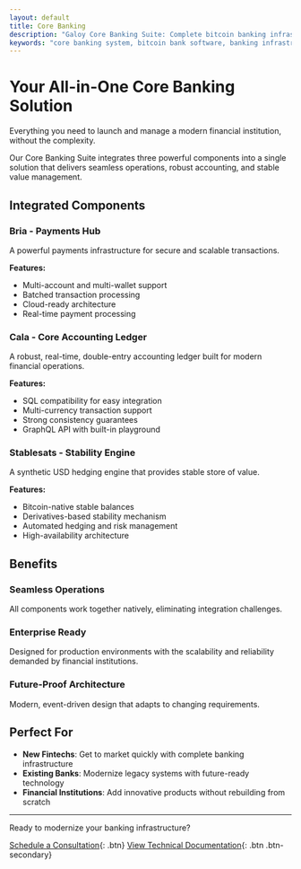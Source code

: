 ```yaml
---
layout: default
title: Core Banking
description: "Galoy Core Banking Suite: Complete bitcoin banking infrastructure with Bria payments hub, Cala accounting ledger, and Stablesats stability engine. Deploy enterprise-grade bitcoin bank software in weeks with our modular core banking system."
keywords: "core banking system, bitcoin bank software, banking infrastructure, payments hub, accounting ledger, stability engine, enterprise banking software, modular banking platform, bitcoin core banking, financial institution software, bitcoin bank, banking as a service, open source banking, banking software, fintech infrastructure"
---
```


# Your All-in-One Core Banking Solution

Everything you need to launch and manage a modern financial institution, without the complexity.

Our Core Banking Suite integrates three powerful components into a single solution that delivers seamless operations, robust accounting, and stable value management.

## Integrated Components

### Bria - Payments Hub
A powerful payments infrastructure for secure and scalable transactions.

**Features:**
- Multi-account and multi-wallet support
- Batched transaction processing
- Cloud-ready architecture
- Real-time payment processing

### Cala - Core Accounting Ledger
A robust, real-time, double-entry accounting ledger built for modern financial operations.

**Features:**
- SQL compatibility for easy integration
- Multi-currency transaction support
- Strong consistency guarantees
- GraphQL API with built-in playground

### Stablesats - Stability Engine
A synthetic USD hedging engine that provides stable store of value.

**Features:**
- Bitcoin-native stable balances
- Derivatives-based stability mechanism
- Automated hedging and risk management
- High-availability architecture

## Benefits

### Seamless Operations
All components work together natively, eliminating integration challenges.

### Enterprise Ready
Designed for production environments with the scalability and reliability demanded by financial institutions.

### Future-Proof Architecture
Modern, event-driven design that adapts to changing requirements.

## Perfect For

- **New Fintechs**: Get to market quickly with complete banking infrastructure
- **Existing Banks**: Modernize legacy systems with future-ready technology
- **Financial Institutions**: Add innovative products without rebuilding from scratch

---

Ready to modernize your banking infrastructure?

[Schedule a Consultation](https://calendly.com/andrew-galoy/){: .btn}
[View Technical Documentation](https://dev.galoy.io/){: .btn .btn-secondary}